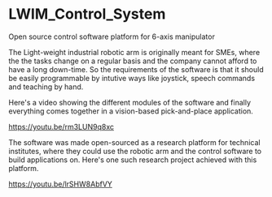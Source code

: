 # LWIM_Control_System
Open source control software platform for 6-axis manipulator

The Light-weight industrial robotic arm is originally meant for SMEs, where the the tasks change on a regular basis and the company cannot afford to have a long down-time. So the requirements of the software is that it should be easily programmable by intutive ways like joystick, speech commands and teaching by hand. 

Here's a video showing the different modules of the software and finally everything comes together in a vision-based pick-and-place application.

https://youtu.be/rm3LUN9q8xc

The software was made open-sourced as a research platform for technical institutes, where they could use the robotic arm and the control software to build applications on. Here's one such research project achieved with this platform.

https://youtu.be/lrSHW8AbfVY
